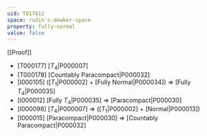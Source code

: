```yaml
---
uid: T017612
space: rudin's-dowker-space
property: fully-normal
value: false
---
```

[[Proof]]

* [T000177] [$T_4$|P000007]
* [T000178] [Countably Paracompact|P000032]
* [I000105] ([$T_1$|P000002] + [Fully Normal|P000034]) => [Fully $T_4$|P000035]
* [I000012] [Fully $T_4$|P000035] => [Paracompact|P000030]
* [I000098] [$T_4$|P000007] => ([$T_1$|P000002] + [Normal|P000013])
* [I000015] [Paracompact|P000030] => [Countably Paracompact|P000032]

